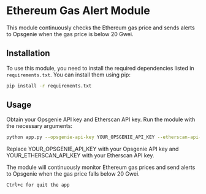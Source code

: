 # Ethereum Gas Alert Module

This module continuously checks the Ethereum gas price and sends alerts to Opsgenie when the gas price is below 20 Gwei.

## Installation

To use this module, you need to install the required dependencies listed in `requirements.txt`. You can install them using pip:

```bash
pip install -r requirements.txt
```

## Usage

Obtain your Opsgenie API key and Etherscan API key.
Run the module with the necessary arguments:

```bash
python app.py --opsgenie-api-key YOUR_OPSGENIE_API_KEY --etherscan-api-key YOUR_ETHERSCAN_API_KEY
```

Replace YOUR_OPSGENIE_API_KEY with your Opsgenie API key and YOUR_ETHERSCAN_API_KEY with your Etherscan API key.

The module will continuously monitor Ethereum gas prices and send alerts to Opsgenie when the gas price falls below 20 Gwei.

```bash
Ctrl+c for quit the app
```